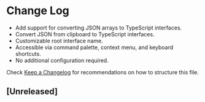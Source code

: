 # Change Log

- Add support for converting JSON arrays to TypeScript interfaces.
- Convert JSON from clipboard to TypeScript interfaces.
- Customizable root interface name.
- Accessible via command palette, context menu, and keyboard shortcuts.
- No additional configuration required.

Check [Keep a Changelog](https://github.com/GDYG/json-to-ts/releases/new) for recommendations on how to structure this file.

## [Unreleased]
